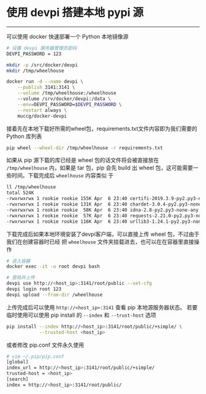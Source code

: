 # 使用 devpi 搭建本地 pypi 源

---

可以使用 docker 快速部署一个 Python 本地镜像源
```bash
# 设置 devpi 服务器管理员密码
DEVPI_PASSWORD = 123

mkdir -p /src/docker/devpi
mkdir /tmp/wheelhouse

docker run -d --name devpi \
    --publish 3141:3141 \
    --volume /tmp/wheelhouse:/wheelhouse
    --volume /srv/docker/devpi:/data \
    --env=DEVPI_PASSWORD=$DEVPI_PASSWORD \
    --restart always \
    muccg/docker-devpi
```
接着先在本地下载好所需的wheel包，requirements.txt文件内容即为我们需要的 Python 库列表
```bash
pip wheel --wheel-dir /tmp/wheelhouse -r requirements.txt
```
如果从 pip 源下载的库已经是 wheel 包的话文件将会被直接放在 `/tmp/wheelhouse` 内，如果是
tar 包，pip 会先 build 出 wheel 包，这可能需要一些时间。下载完成后 `wheelhouse` 内容类似
于
```bash
ll /tmp/wheelhouse
total 524K
-rwxrwxrwx 1 rookie rookie 155K Apr  6 23:40 certifi-2019.3.9-py2.py3-none-any.whl
-rwxrwxrwx 1 rookie rookie 131K Apr  6 23:40 chardet-3.0.4-py2.py3-none-any.whl
-rwxrwxrwx 1 rookie rookie  58K Apr  6 23:40 idna-2.8-py2.py3-none-any.whl
-rwxrwxrwx 1 rookie rookie  57K Apr  6 23:40 requests-2.21.0-py2.py3-none-any.whl
-rwxrwxrwx 1 rookie rookie 116K Apr  6 23:40 urllib3-1.24.1-py2.py3-none-any.whl
```
下载完成后如果本地环境安装了devpi客户端，可以直接上传 wheel 包，不过由于我们在创建容器时已经
把 `wheelhouse` 文件夹挂载进去，也可以在在容器里直接操作
```bash
# 进入容器
docker exec -it -u root devpi bash

# 登陆并上传
devpi use http://<host_ip>:3141/root/public --set-cfg
devpi login root 123
devpi upload --from-dir /wheelhouse
```
上传完成后可以使用 `http://<host_ip>:3141` 查看 pip 本地源服务器状态。
若要临时使用可以使用 pip install 的 `--index` 和 `--trust-host` 选项
```bash
pip install --index http://<host_ip>:3141/root/public/+simple/ \
            --trusted-host <host_ip>
```
或者修改 pip.conf 文件永久使用
```bash
# vim ~/.pip/pip.conf
[global]
index_url = http://<host_ip>:3141/root/public/+simple/
trusted-host = <host_ip>
[search]
index = http://<host_ip>:3141/root/public/
```
